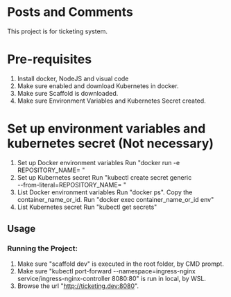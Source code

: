 <!-- This is commented out. -->

# Posts and Comments

This project is for ticketing system.

# Pre-requisites

1. Install docker, NodeJS and visual code
2. Make sure enabled and download Kubernetes in docker.
3. Make sure Scaffold is downloaded.
4. Make sure Environment Variables and Kubernetes Secret created.

# Set up environment variables and kubernetes secret (Not necessary)

1. Set up Docker environment variables
   Run "docker run -e REPOSITORY_NAME=<myrepository> <myimage>"
2. Set up Kubernetes secret
   Run "kubectl create secret generic <mysecret> \
    --from-literal=REPOSITORY_NAME=<myrepository> \"
3. List Docker environment variables
   Run "docker ps". Copy the container_name_or_id.
   Run "docker exec container_name_or_id env"
4. List Kubernetes secret
   Run "kubectl get secrets"

## Usage

### Running the Project:

<!-- Make sure "127.1.1.1 posts.com" is added in hosts file, in local environment. -->

1. Make sure "scaffold dev" is executed in the root folder, by CMD prompt.
2. Make sure "kubectl port-forward --namespace=ingress-nginx service/ingress-nginx-controller 8080:80" is run in local, by WSL.
3. Browse the url "http://ticketing.dev:8080".
